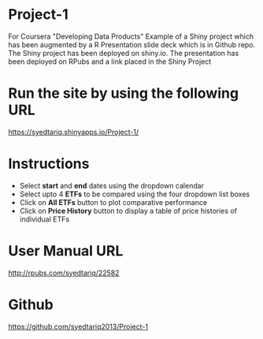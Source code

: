 Project-1
=========

For Coursera "Developing Data Products"
Example of a Shiny project which has been augmented by a R Presentation slide deck which is in Github repo. The Shiny project has been deployed on shiny.io. 
The presentation has been deployed on RPubs and a link placed in the Shiny Project



Run the site by using the following URL
========================================================
https://syedtariq.shinyapps.io/Project-1/

Instructions
========================================================
- Select **start** and **end** dates using the dropdown calendar
- Select upto 4 **ETFs** to be compared using the four dropdown list boxes
- Click on **All ETFs** button to plot comparative performance
- Click on **Price History** button to display a table of price histories of individual ETFs

User Manual URL
========================================================
http://rpubs.com/syedtariq/22582

Github
========================================================
https://github.com/syedtariq2013/Project-1

